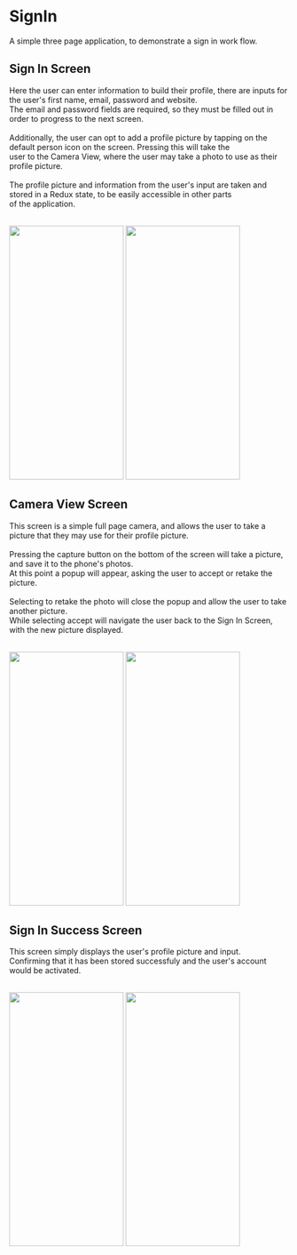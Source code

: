 # SignIn
A simple three page application, to demonstrate a sign in work flow.

<h2>Sign In Screen</h2>
Here the user can enter information to build their profile, there are inputs for the user's first name, email, password and website.<br>
The email and password fields are required, so they must be filled out in order to progress to the next screen.<br>
<br>
Additionally, the user can opt to add a profile picture by tapping on the default person icon on the screen. Pressing this will take the <br>
user to the Camera View, where the user may take a photo to use as their profile picture.<br>
<br>
The profile picture and information from the user's input are taken and stored in a Redux state, to be easily accessible in other parts<br>
of the application.<br>
<br>

<img src="https://user-images.githubusercontent.com/61637095/234722713-2e8cf67a-db8a-4867-ac2c-ca377b3c6c75.png" width="206" height="457"> <img src="https://user-images.githubusercontent.com/61637095/234724393-b8902e06-2139-4b6f-a1a5-67fec0e5704d.png" width="206" height="457">

<h2>Camera View Screen</h2>
This screen is a simple full page camera, and allows the user to take a picture that they may use for their profile picture.<br>
<br>
Pressing the capture button on the bottom of the screen will take a picture, and save it to the phone's photos.<br>
At this point a popup will appear, asking the user to accept or retake the picture.<br>
<br>
Selecting to retake the photo will close the popup and allow the user to take another picture. <br>
While selecting accept will navigate the user back to the Sign In Screen, with the new picture displayed.<br>
<br>

<img src="https://user-images.githubusercontent.com/61637095/234723985-09cca4d6-a8eb-4f4a-8ead-89000c35d393.png" width="206" height="457"> <img src="https://user-images.githubusercontent.com/61637095/234724104-c56c24b6-9399-4298-a419-f2e7dab9d8cb.png" width="206" height="457">

<h2>Sign In Success Screen</h2>
This screen simply displays the user's profile picture and input.<br>
Confirming that it has been stored successfuly and the user's account would be activated.<br>
<br>

<img src="https://user-images.githubusercontent.com/61637095/234723847-89cefe48-2666-4b96-b5b3-aa9feba98e6d.png" width="206" height="457"> <img src="https://user-images.githubusercontent.com/61637095/234724232-774d0121-771a-484b-93be-3d17f48db55f.png" width="206" height="457">

